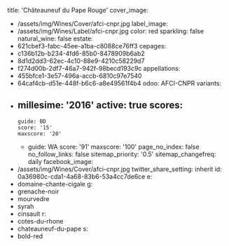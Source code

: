 title: 'Châteauneuf du Pape Rouge'
cover_image:
  - /assets/img/Wines/Cover/afci-cnpr.jpg
label_image:
  - /assets/img/Wines/Label/afci-cnpr.jpg
color: red
sparkling: false
natural_wine: false
estate:
  - 621cbef3-fabc-45ee-a1ba-c8088ce76ff3
cepages:
  - c136b12b-b234-4fd6-85b0-8478909b6ab2
  - 8d1d2dd3-62ec-4c10-88e9-4210c58229d7
  - f274d00b-2df7-46a7-942f-98becd193c9c
appellations:
  - 455bfce1-3e57-496a-accb-6810c97e7540
  - 64caf4cb-d51e-448f-b6c6-a8e49561f4b4
odoo: AFCI-CNPR
variants:
  -
    millesime: '2016'
    active: true
    scores:
      -
        guide: BD
        score: '15'
        maxscore: '20'
      -
        guide: WA
        score: '91'
        maxscore: '100'
page_no_index: false
no_follow_links: false
sitemap_priority: '0.5'
sitemap_changefreq: daily
facebook_image:
  - /assets/img/Wines/Cover/afci-cnpr.jpg
twitter_share_setting: inherit
id: 0a36980c-cda1-4a68-83b6-53a4cc7de6ce
e:
  - domaine-chante-cigale
g:
  - grenache-noir
  - mourvedre
  - syrah
  - cinsault
r:
  - cotes-du-rhone
  - chateauneuf-du-pape
s:
  - bold-red
